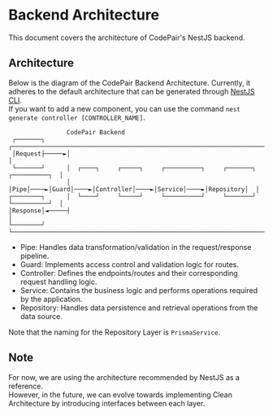 # Backend Architecture

This document covers the architecture of CodePair's NestJS backend.

## Architecture

Below is the diagram of the CodePair Backend Architecture. Currently, it adheres to the default architecture that can be generated through [NestJS CLI](https://docs.nestjs.com/cli/overview).  
If you want to add a new component, you can use the command `nest generate controller [CONTROLLER_NAME]`.

```
                CodePair Backend
 ┌───────┐      ┌──────────────────────────────────────────────────────────────────────┐
 │Request├─────►│                                                                      │
 └───────┘      │  ┌────┐     ┌─────┐     ┌──────────┐     ┌───────┐     ┌──────────┐  │
                │  │Pipe│────►│Guard│────►│Controller│────►│Service│────►│Repository│  │
┌────────┐      │  └────┘     └─────┘     └──────────┘     └───────┘     └──────────┘  │
│Response│◄─────┤                                                                      │
└────────┘      └──────────────────────────────────────────────────────────────────────┘

```

-   Pipe: Handles data transformation/validation in the request/response pipeline.
-   Guard: Implements access control and validation logic for routes.
-   Controller: Defines the endpoints/routes and their corresponding request handling logic.
-   Service: Contains the business logic and performs operations required by the application.
-   Repository: Handles data persistence and retrieval operations from the data source.

Note that the naming for the Repository Layer is `PrismaService`.

## Note

For now, we are using the architecture recommended by NestJS as a reference.  
However, in the future, we can evolve towards implementing Clean Architecture by introducing interfaces between each layer.
